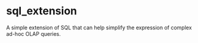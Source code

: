 # sql_extension
A simple extension of SQL that can help simplify the expression of complex ad-hoc OLAP queries.
